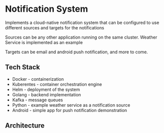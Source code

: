 # Notification System
Implements a cloud-native notification system that can be configured to use different sources and targets for the notifications

Sources can be any other application running on the same cluster. Weather Service is implemented as an example

Targets can be email and android push notification, and more to come.

## Tech Stack
- Docker - containerization
- Kuberentes - container orchestration engine
- Helm - deployment of the system
- Golang - backend implementation
- Kafka - message queues
- Python - example weather service as a notification source
- Android - simple app for push notification demonstration

## Architecture







